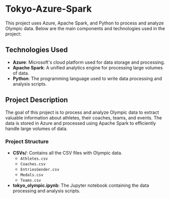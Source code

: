 # Tokyo-Azure-Spark

This project uses Azure, Apache Spark, and Python to process and analyze Olympic data. Below are the main components and technologies used in the project:

## Technologies Used
- **Azure**: Microsoft's cloud platform used for data storage and processing.
- **Apache Spark**: A unified analytics engine for processing large volumes of data.
- **Python**: The programming language used to write data processing and analysis scripts.

## Project Description
The goal of this project is to process and analyze Olympic data to extract valuable information about athletes, their coaches, teams, and events. The data is stored in Azure and processed using Apache Spark to efficiently handle large volumes of data.

### Project Structure
- **CSVs/**: Contains all the CSV files with Olympic data.
  - `Athletes.csv`
  - `Coaches.csv`
  - `EntriesGender.csv`
  - `Medals.csv`
  - `Teams.csv`
- **tokyo_olympic.ipynb**: The Jupyter notebook containing the data processing and analysis scripts.

